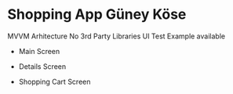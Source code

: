 # Shopping App Güney Köse

MVVM Arhitecture
No 3rd Party Libraries
UI Test Example available

* Main Screen

* Details Screen

* Shopping Cart Screen

